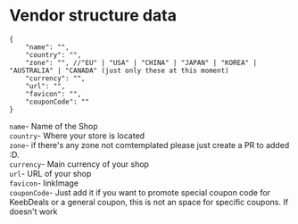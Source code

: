 # Vendor structure data
```
{
    "name": "",
    "country": "",
    "zone": "", //"EU" | "USA" | "CHINA" | "JAPAN" | "KOREA" | "AUSTRALIA" | "CANADA" (just only these at this moment)
    "currency": "",
    "url": "",
    "favicon": "",
    "couponCode": "" 
}
```
`name`- Name of the Shop  
`country`- Where your store is located  
`zone`- if there's any zone not comtemplated please just create a PR to added :D.  
`currency`- Main currency of your shop  
`url`-  URL of your shop  
`favicon`- linkImage  
`couponCode`- Just add it if you want to promote special coupon code for  KeebDeals or a general coupon, this is not an space for specific coupons. If doesn't work   
